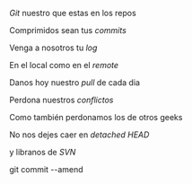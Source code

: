 *Git* nuestro que estas en los repos

Comprimidos sean tus *commits*

Venga a nosotros tu *log*

En el local como en el *remote*

Danos hoy nuestro *pull* de cada dia

Perdona nuestros *conflictos*

Como también perdonamos los de otros geeks

No nos dejes caer en *detached HEAD*

y libranos de *SVN*

git commit --amend



